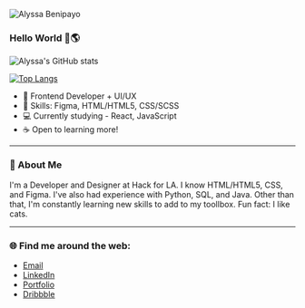 ![Alyssa Benipayo](https://user-images.githubusercontent.com/38295612/118351368-79a6a280-b510-11eb-9af3-861f2d1d7b92.png)

### Hello World 🍞🌎

![Alyssa's GitHub stats](https://github-readme-stats.vercel.app/api?username=alyssabenipayo&count_private=true&hide=stars,contribs)


[![Top Langs](https://github-readme-stats.vercel.app/api/top-langs/?username=alyssabenipayo&layout=compact)](https://github.com/alyssabenipayo/github-readme-stats)

- 🌱 Frontend Developer + UI/UX
- 🧰 Skills: Figma, HTML/HTML5, CSS/SCSS
- 💻 Currently studying - React, JavaScript
- ☕ Open to learning more!

---

### 💬 About Me

I'm a Developer and Designer at Hack for LA. I know HTML/HTML5, CSS, and Figma. I've also had experience with Python, SQL, and Java. Other than that, I'm constantly learning new skills to add to my toollbox. Fun fact: I like cats.

---

### 🌐 Find me around the web:
- [Email](mailto:alymaebenipayo@gmail.com)
- [LinkedIn](https://www.linkedin.com/in/alyssabenipayo/)
- [Portfolio](https://alyssabenipayo.github.io/)
- [Dribbble](https://dribbble.com/abtoast)


